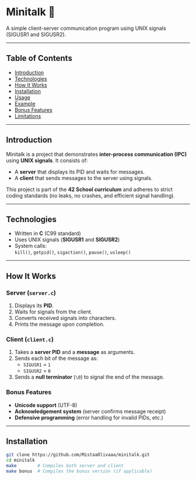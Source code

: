 # Minitalk 📡

A simple client-server communication program using UNIX signals (SIGUSR1 and SIGUSR2).

---

## Table of Contents
- [Introduction](#introduction)
- [Technologies](#technologies)
- [How It Works](#how-it-works)
- [Installation](#installation)
- [Usage](#usage)
- [Example](#example)
- [Bonus Features](#bonus-features)
- [Limitations](#limitations)

---

## Introduction
Minitalk is a project that demonstrates **inter-process communication (IPC)** using **UNIX signals**. It consists of:
- A **server** that displays its PID and waits for messages.
- A **client** that sends messages to the server using signals.

This project is part of the **42 School curriculum** and adheres to strict coding standards (no leaks, no crashes, and efficient signal handling).

---

## Technologies
- Written in **C** (C99 standard)
- Uses UNIX signals (**SIGUSR1** and **SIGUSR2**)
- System calls:  
  `kill()`, `getpid()`, `sigaction()`, `pause()`, `usleep()`

---

## How It Works
### Server (`server.c`)
1. Displays its **PID**.
2. Waits for signals from the client.
3. Converts received signals into characters.
4. Prints the message upon completion.

### Client (`client.c`)
1. Takes a **server PID** and a **message** as arguments.
2. Sends each bit of the message as:
   - `SIGUSR1` = `1`
   - `SIGUSR2` = `0`
3. Sends a **null terminator** (`\0`) to signal the end of the message.

### Bonus Features
- **Unicode support** (UTF-8)
- **Acknowledgement system** (server confirms message receipt)
- **Defensive programming** (error handling for invalid PIDs, etc.)

---

## Installation
```sh
git clone https://github.com/MistaaOlivaaa/minitalk.git
cd minitalk
make        # Compiles both server and client
make bonus  # Compiles the bonus version (if applicable)
